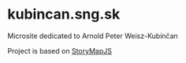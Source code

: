 # kubincan.sng.sk
Microsite dedicated to Arnold Peter Weisz-Kubínčan

Project is based on [StoryMapJS](https://github.com/NUKnightLab/StoryMapJS)